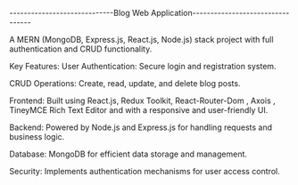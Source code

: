 
-----------------------------Blog Web Application---------------------------------

A MERN (MongoDB, Express.js, React.js, Node.js) stack project with full authentication and CRUD functionality.

Key Features:
User Authentication: Secure login and registration system.

CRUD Operations: Create, read, update, and delete blog posts.

Frontend: Built using React.js, Redux Toolkit, React-Router-Dom , Axois , TineyMCE Rich Text Editor and  with a responsive and user-friendly UI.

Backend: Powered by Node.js and Express.js for handling requests and business logic.

Database: MongoDB for efficient data storage and management.

Security: Implements authentication mechanisms for user access control.
